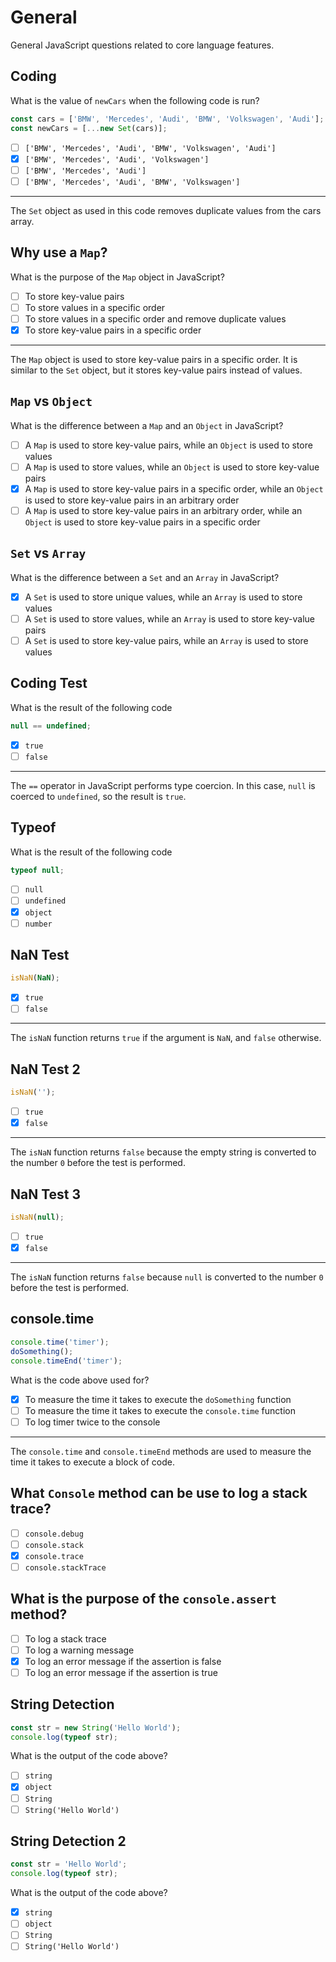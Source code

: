 # General

General JavaScript questions related to core language features.

## Coding

What is the value of `newCars` when the following code is run?

```javascript
const cars = ['BMW', 'Mercedes', 'Audi', 'BMW', 'Volkswagen', 'Audi'];
const newCars = [...new Set(cars)];
```

- [ ] `['BMW', 'Mercedes', 'Audi', 'BMW', 'Volkswagen', 'Audi']`
- [x] `['BMW', 'Mercedes', 'Audi', 'Volkswagen']`
- [ ] `['BMW', 'Mercedes', 'Audi']`
- [ ] `['BMW', 'Mercedes', 'Audi', 'BMW', 'Volkswagen']`

---

The `Set` object as used in this code removes duplicate values from the cars array.

## Why use a `Map`?

What is the purpose of the `Map` object in JavaScript?

- [ ] To store key-value pairs
- [ ] To store values in a specific order
- [ ] To store values in a specific order and remove duplicate values
- [x] To store key-value pairs in a specific order

---

The `Map` object is used to store key-value pairs in a specific order. It is similar to the `Set` object, but it stores key-value pairs instead of values.

## `Map` vs `Object`

What is the difference between a `Map` and an `Object` in JavaScript?

- [ ] A `Map` is used to store key-value pairs, while an `Object` is used to store values
- [ ] A `Map` is used to store values, while an `Object` is used to store key-value pairs
- [x] A `Map` is used to store key-value pairs in a specific order, while an `Object` is used to store key-value pairs in an arbitrary order
- [ ] A `Map` is used to store key-value pairs in an arbitrary order, while an `Object` is used to store key-value pairs in a specific order

## `Set` vs `Array`

What is the difference between a `Set` and an `Array` in JavaScript?

- [x] A `Set` is used to store unique values, while an `Array` is used to store values
- [ ] A `Set` is used to store values, while an `Array` is used to store key-value pairs
- [ ] A `Set` is used to store key-value pairs, while an `Array` is used to store values

## Coding Test

What is the result of the following code

```javascript
null == undefined;
```

- [x] `true`
- [ ] `false`

---

The `==` operator in JavaScript performs type coercion. In this case, `null` is coerced to `undefined`, so the result is `true`.

## Typeof

What is the result of the following code

```javascript
typeof null;
```

- [ ] `null`
- [ ] `undefined`
- [x] `object`
- [ ] `number`

## NaN Test

```javascript
isNaN(NaN);
```

- [x] `true`
- [ ] `false`

---

The `isNaN` function returns `true` if the argument is `NaN`, and `false` otherwise.

## NaN Test 2

```javascript
isNaN('');
```

- [ ] `true`
- [x] `false`

---

The `isNaN` function returns `false` because the empty string is converted to the number `0` before the test is performed.

## NaN Test 3

```javascript
isNaN(null);
```

- [ ] `true`
- [x] `false`

---

The `isNaN` function returns `false` because `null` is converted to the number `0` before the test is performed.

## console.time

```javascript
console.time('timer');
doSomething();
console.timeEnd('timer');
```

What is the code above used for?

- [x] To measure the time it takes to execute the `doSomething` function
- [ ] To measure the time it takes to execute the `console.time` function
- [ ] To log timer twice to the console

---

The `console.time` and `console.timeEnd` methods are used to measure the time it takes to execute a block of code.

## What `Console` method can be use to log a stack trace?

- [ ] `console.debug`
- [ ] `console.stack`
- [x] `console.trace`
- [ ] `console.stackTrace`

## What is the purpose of the `console.assert` method?

- [ ] To log a stack trace
- [ ] To log a warning message
- [x] To log an error message if the assertion is false
- [ ] To log an error message if the assertion is true

## String Detection

```javascript
const str = new String('Hello World');
console.log(typeof str);
```

What is the output of the code above?

- [ ] `string`
- [x] `object`
- [ ] `String`
- [ ] `String('Hello World')`

## String Detection 2

```javascript
const str = 'Hello World';
console.log(typeof str);
```

What is the output of the code above?

- [x] `string`
- [ ] `object`
- [ ] `String`
- [ ] `String('Hello World')`

